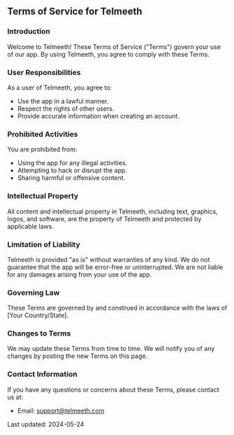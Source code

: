 ## Terms of Service for Telmeeth

### Introduction

Welcome to Telmeeth! These Terms of Service ("Terms") govern your use of our app. By using Telmeeth, you agree to comply with these Terms.

### User Responsibilities

As a user of Telmeeth, you agree to:
- Use the app in a lawful manner.
- Respect the rights of other users.
- Provide accurate information when creating an account.

### Prohibited Activities

You are prohibited from:
- Using the app for any illegal activities.
- Attempting to hack or disrupt the app.
- Sharing harmful or offensive content.

### Intellectual Property

All content and intellectual property in Telmeeth, including text, graphics, logos, and software, are the property of Telmeeth and protected by applicable laws.

### Limitation of Liability

Telmeeth is provided "as is" without warranties of any kind. We do not guarantee that the app will be error-free or uninterrupted. We are not liable for any damages arising from your use of the app.

### Governing Law

These Terms are governed by and construed in accordance with the laws of [Your Country/State].

### Changes to Terms

We may update these Terms from time to time. We will notify you of any changes by posting the new Terms on this page.

### Contact Information

If you have any questions or concerns about these Terms, please contact us at:
- Email: support@telmeeth.com

Last updated: 2024-05-24
